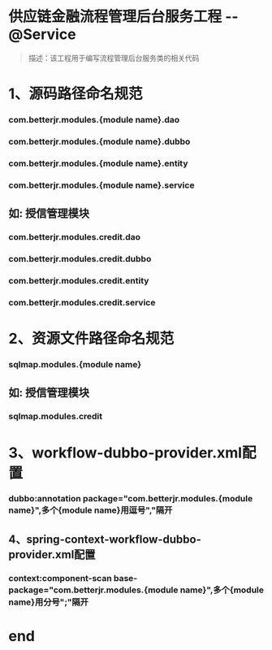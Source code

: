 # 供应链金融流程管理后台服务工程 -- @Service
> 描述：该工程用于编写流程管理后台服务类的相关代码

# 1、源码路径命名规范
### com.betterjr.modules.{module name}.dao
### com.betterjr.modules.{module name}.dubbo
### com.betterjr.modules.{module name}.entity
### com.betterjr.modules.{module name}.service

## 如: 授信管理模块
### com.betterjr.modules.credit.dao
### com.betterjr.modules.credit.dubbo
### com.betterjr.modules.credit.entity
### com.betterjr.modules.credit.service

# 2、资源文件路径命名规范
### sqlmap.modules.{module name}

## 如: 授信管理模块
### sqlmap.modules.credit

# 3、workflow-dubbo-provider.xml配置
### dubbo:annotation package="com.betterjr.modules.{module name}",多个{module name}用逗号","隔开

## 4、spring-context-workflow-dubbo-provider.xml配置

### context:component-scan base-package="com.betterjr.modules.{module name}",多个{module name}用分号";"隔开

# end
